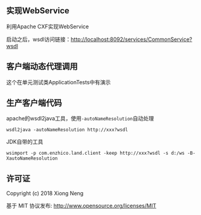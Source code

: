 ## 实现WebService

利用Apache CXF实现WebService

启动之后，wsdl访问链接：<http://localhost:8092/services/CommonService?wsdl>

## 客户端动态代理调用

这个在单元测试类ApplicationTests中有演示

## 生产客户端代码

apache的wsdl2java工具，使用`-autoNameResolution`自动处理

```
wsdl2java -autoNameResolution http://xxx?wsdl
```

JDK自带的工具

```
wsimport -p com.enzhico.land.client -keep http://xxx?wsdl -s d:/ws -B-XautoNameResolution
```

## 许可证

Copyright (c) 2018 Xiong Neng

基于 MIT 协议发布: <http://www.opensource.org/licenses/MIT>
